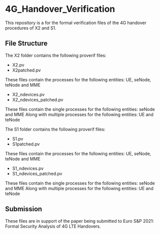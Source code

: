 # 4G_Handover_Verification

This repository is a for the formal verification files of the 4G handover procedures of X2 and S1. 

## File Structure

The X2 folder contains the following proverif files:

- X2.pv
- X2patched.pv

These files contain the processes for the following entities: UE, seNode, teNode and MME

- X2_ndevices.pv
- X2_ndevices_patched.pv

These files contain the single processes for the following entities: seNode and MME
Along with multiple processes for the following entities: UE and teNode

The S1 folder contains the following proverif files:

- S1.pv
- S1patched.pv

These files contain the processes for the following entities: UE, seNode, teNode and MME

- S1_ndevices.pv
- S1_ndevices_patched.pv

These files contain the single processes for the following entities: seNode and MME
Along with multiple processes for the following entities: UE and teNode

## Submission

These files are in support of the paper being submitted to Euro S&P 2021: Formal Security Analysis of 4G LTE Handovers.